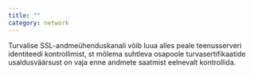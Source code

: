 ```yaml
---
title: ""
category: network
---
```

Turvalise SSL-andmeühenduskanali võib luua alles peale teenusserveri identiteedi
kontrollimist, st mõlema suhtleva osapoole turvasertifikaatide usaldusväärsust
on vaja enne andmete saatmist eelnevalt kontrollida.
